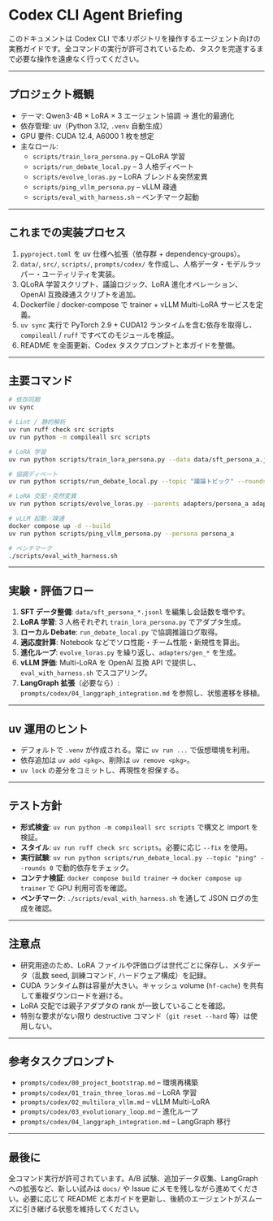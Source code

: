 # Codex CLI Agent Briefing

このドキュメントは Codex CLI で本リポジトリを操作するエージェント向けの実務ガイドです。全コマンドの実行が許可されているため、タスクを完遂するまで必要な操作を遠慮なく行ってください。

---

## プロジェクト概観
- テーマ: Qwen3-4B × LoRA × 3 エージェント協調 → 進化的最適化
- 依存管理: uv（Python 3.12, `.venv` 自動生成）
- GPU 要件: CUDA 12.4, A6000 1 枚を想定
- 主なロール:
  - `scripts/train_lora_persona.py` – QLoRA 学習
  - `scripts/run_debate_local.py` – 3 人格ディベート
  - `scripts/evolve_loras.py` – LoRA ブレンド＆突然変異
  - `scripts/ping_vllm_persona.py` – vLLM 疎通
  - `scripts/eval_with_harness.sh` – ベンチマーク起動

---

## これまでの実装プロセス
1. `pyproject.toml` を uv 仕様へ拡張（依存群 + dependency-groups）。
2. `data/`, `src/`, `scripts/`, `prompts/codex/` を作成し、人格データ・モデルラッパー・ユーティリティを実装。
3. QLoRA 学習スクリプト、議論ロジック、LoRA 進化オペレーション、OpenAI 互換疎通スクリプトを追加。
4. Dockerfile / docker-compose で trainer + vLLM Multi-LoRA サービスを定義。
5. `uv sync` 実行で PyTorch 2.9 + CUDA12 ランタイムを含む依存を取得し、`compileall` / `ruff` ですべてのモジュールを検証。
6. README を全面更新、Codex タスクプロンプトと本ガイドを整備。

---

## 主要コマンド
```bash
# 依存同期
uv sync

# Lint / 静的解析
uv run ruff check src scripts
uv run python -m compileall src scripts

# LoRA 学習
uv run python scripts/train_lora_persona.py --data data/sft_persona_a.jsonl --out adapters/persona_a

# 協調ディベート
uv run python scripts/run_debate_local.py --topic "議論トピック" --rounds 3

# LoRA 交配・突然変異
uv run python scripts/evolve_loras.py --parents adapters/persona_a adapters/persona_b --child adapters/gen1 --alpha 0.6 --mut 0.03

# vLLM 起動／疎通
docker compose up -d --build
uv run python scripts/ping_vllm_persona.py --persona persona_a

# ベンチマーク
./scripts/eval_with_harness.sh
```

---

## 実験・評価フロー
1. **SFT データ整備**: `data/sft_persona_*.jsonl` を編集し会話数を増やす。
2. **LoRA 学習**: 3 人格それぞれ `train_lora_persona.py` でアダプタ生成。
3. **ローカル Debate**: `run_debate_local.py` で協調推論ログ取得。
4. **適応度計算**: Notebook などでソロ性能・チーム性能・新規性を算出。
5. **進化ループ**: `evolve_loras.py` を繰り返し、`adapters/gen_*` を生成。
6. **vLLM 評価**: Multi-LoRA を OpenAI 互換 API で提供し、`eval_with_harness.sh` でスコアリング。
7. **LangGraph 拡張**（必要なら）: `prompts/codex/04_langgraph_integration.md` を参照し、状態遷移を移植。

---

## uv 運用のヒント
- デフォルトで `.venv` が作成される。常に `uv run ...` で仮想環境を利用。
- 依存追加は `uv add <pkg>`、削除は `uv remove <pkg>`。
- `uv lock` の差分をコミットし、再現性を担保する。

---

## テスト方針
- **形式検査**: `uv run python -m compileall src scripts` で構文と import を検証。
- **スタイル**: `uv run ruff check src scripts`。必要に応じ `--fix` を使用。
- **実行試験**: `uv run python scripts/run_debate_local.py --topic "ping" --rounds 0` で動的依存をチェック。
- **コンテナ検証**: `docker compose build trainer` → `docker compose up trainer` で GPU 利用可否を確認。
- **ベンチマーク**: `./scripts/eval_with_harness.sh` を通して JSON ログの生成を確認。

---

## 注意点
- 研究用途のため、LoRA ファイルや評価ログは世代ごとに保存し、メタデータ（乱数 seed, 訓練コマンド, ハードウェア構成）を記録。
- CUDA ランタイム群は容量が大きい。キャッシュ volume (`hf-cache`) を共有して重複ダウンロードを避ける。
- LoRA 交配では親子アダプタの rank が一致していることを確認。
- 特別な要求がない限り destructive コマンド（`git reset --hard` 等）は使用しない。

---

## 参考タスクプロンプト
- `prompts/codex/00_project_bootstrap.md` – 環境再構築
- `prompts/codex/01_train_three_loras.md` – LoRA 学習
- `prompts/codex/02_multilora_vllm.md` – vLLM Multi-LoRA
- `prompts/codex/03_evolutionary_loop.md` – 進化ループ
- `prompts/codex/04_langgraph_integration.md` – LangGraph 移行

---

## 最後に
全コマンド実行が許可されています。A/B 試験、追加データ収集、LangGraph への拡張など、新しい試みは `docs/` や Issue にメモを残しながら進めてください。必要に応じて README と本ガイドを更新し、後続のエージェントがスムーズに引き継げる状態を維持してください。
